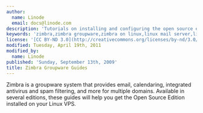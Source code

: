 ```yaml
---
author:
  name: Linode
  email: docs@linode.com
description: 'Tutorials on installing and configuring the open source edition of Zimbra groupware on your Linode.'
keywords: 'zimbra,zimbra groupware,zimbra on linux,linux mail server,linux email'
license: '[CC BY-ND 3.0](http://creativecommons.org/licenses/by-nd/3.0/us/)'
modified: Tuesday, April 19th, 2011
modified_by:
  name: Linode
published: 'Sunday, September 13th, 2009'
title: Zimbra Groupware Guides
---
```


Zimbra is a groupware system that provides email, calendaring, integrated antivirus and spam filtering, and more for multiple domains. Available in several editions, these guides will help you get the Open Source Edition installed on your Linux VPS.
